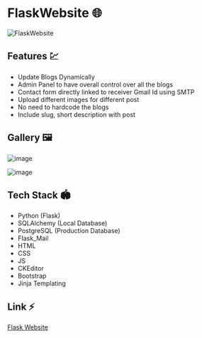# FlaskWebsite 🌐

![FlaskWebsite](https://socialify.git.ci/xxx/FlaskWebsite/image?description=1&language=1&owner=1&pattern=Circuit%20Board&theme=Light)

## Features 💹
- Update Blogs Dynamically
- Admin Panel to have overall control over all the blogs
- Contact form directly linked to receiver Gmail Id using SMTP
- Upload different images for different post
- No need to hardcode the blogs 
- Include slug, short description with post

## Gallery 🖼

![image](https://user-images.githubusercontent.com/43691873/132037878-7d9e4341-341a-42ef-b097-00c3f7d92821.png)

![image](https://user-images.githubusercontent.com/43691873/132037936-65563d40-ca47-44cf-a3e3-fe6b1e304e20.png)

## Tech Stack 🏟
- Python (Flask)
- SQLAlchemy (Local Database)
- PostgreSQL (Production Database)
- Flask_Mail 
- HTML
- CSS
- JS
- CKEditor
- Bootstrap
- Jinja Templating

## Link ⚡
[Flask Website](https://flaskwebsitev1.herokuapp.com/)
